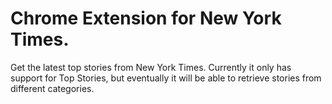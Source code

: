 # Chrome Extension for New York Times.

Get the latest top stories from New York Times. Currently it only has support for Top Stories, but eventually it will be able to retrieve stories from different categories.
